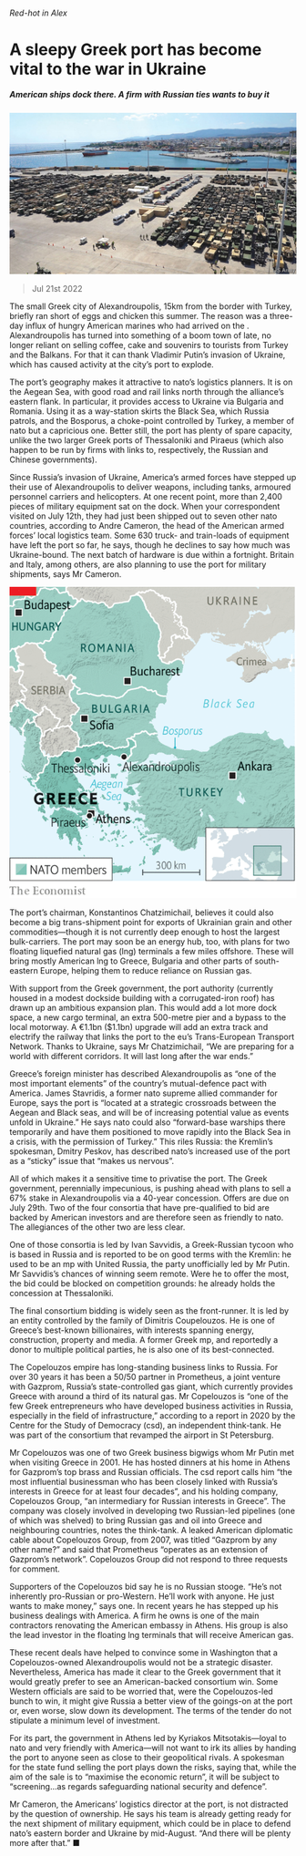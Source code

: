 ###### Red-hot in Alex

# A sleepy Greek port has become vital to the war in Ukraine 

##### American ships dock there. A firm with Russian ties wants to buy it 

![image](images/20220723_EUP004.jpg) 

> Jul 21st 2022 

The small Greek city of Alexandroupolis, 15km from the border with Turkey, briefly ran short of eggs and chicken this summer. The reason was a three-day influx of hungry American marines who had arrived on the . Alexandroupolis has turned into something of a boom town of late, no longer reliant on selling coffee, cake and souvenirs to tourists from Turkey and the Balkans. For that it can thank Vladimir Putin’s invasion of Ukraine, which has caused activity at the city’s port to explode. 

The port’s geography makes it attractive to nato’s logistics planners. It is on the Aegean Sea, with good road and rail links north through the alliance’s eastern flank. In particular, it provides access to Ukraine via Bulgaria and Romania. Using it as a way-station skirts the Black Sea, which Russia patrols, and the Bosporus, a choke-point controlled by Turkey, a member of nato but a capricious one. Better still, the port has plenty of spare capacity, unlike the two larger Greek ports of Thessaloniki and Piraeus (which also happen to be run by firms with links to, respectively, the Russian and Chinese governments).

Since Russia’s invasion of Ukraine, America’s armed forces have stepped up their use of Alexandroupolis to deliver weapons, including tanks, armoured personnel carriers and helicopters. At one recent point, more than 2,400 pieces of military equipment sat on the dock. When your correspondent visited on July 12th, they had just been shipped out to seven other nato countries, according to Andre Cameron, the head of the American armed forces’ local logistics team. Some 630 truck- and train-loads of equipment have left the port so far, he says, though he declines to say how much was Ukraine-bound. The next batch of hardware is due within a fortnight. Britain and Italy, among others, are also planning to use the port for military shipments, says Mr Cameron. 

![image](images/20220723_EUM993.png) 


The port’s chairman, Konstantinos Chatzimichail, believes it could also become a big trans-shipment point for exports of Ukrainian grain and other commodities—though it is not currently deep enough to host the largest bulk-carriers. The port may soon be an energy hub, too, with plans for two floating liquefied natural gas (lng) terminals a few miles offshore. These will bring mostly American lng to Greece, Bulgaria and other parts of south-eastern Europe, helping them to reduce reliance on Russian gas.

With support from the Greek government, the port authority (currently housed in a modest dockside building with a corrugated-iron roof) has drawn up an ambitious expansion plan. This would add a lot more dock space, a new cargo terminal, an extra 500-metre pier and a bypass to the local motorway. A €1.1bn ($1.1bn) upgrade will add an extra track and electrify the railway that links the port to the eu’s Trans-European Transport Network. Thanks to Ukraine, says Mr Chatzimichail, “We are preparing for a world with different corridors. It will last long after the war ends.”

Greece’s foreign minister has described Alexandroupolis as “one of the most important elements” of the country’s mutual-defence pact with America. James Stavridis, a former nato supreme allied commander for Europe, says the port is “located at a strategic crossroads between the Aegean and Black seas, and will be of increasing potential value as events unfold in Ukraine.” He says nato could also “forward-base warships there temporarily and have them positioned to move rapidly into the Black Sea in a crisis, with the permission of Turkey.” This riles Russia: the Kremlin’s spokesman, Dmitry Peskov, has described nato’s increased use of the port as a “sticky” issue that “makes us nervous”.

All of which makes it a sensitive time to privatise the port. The Greek government, perennially impecunious, is pushing ahead with plans to sell a 67% stake in Alexandroupolis via a 40-year concession. Offers are due on July 29th. Two of the four consortia that have pre-qualified to bid are backed by American investors and are therefore seen as friendly to nato. The allegiances of the other two are less clear.

One of those consortia is led by Ivan Savvidis, a Greek-Russian tycoon who is based in Russia and is reported to be on good terms with the Kremlin: he used to be an mp with United Russia, the party unofficially led by Mr Putin. Mr Savvidis’s chances of winning seem remote. Were he to offer the most, the bid could be blocked on competition grounds: he already holds the concession at Thessaloniki.

The final consortium bidding is widely seen as the front-runner. It is led by an entity controlled by the family of Dimitris Coupelouzos. He is one of Greece’s best-known billionaires, with interests spanning energy, construction, property and media. A former Greek mp, and reportedly a donor to multiple political parties, he is also one of its best-connected.

The Copelouzos empire has long-standing business links to Russia. For over 30 years it has been a 50/50 partner in Prometheus, a joint venture with Gazprom, Russia’s state-controlled gas giant, which currently provides Greece with around a third of its natural gas. Mr Copelouzos is “one of the few Greek entrepreneurs who have developed business activities in Russia, especially in the field of infrastructure,” according to a report in 2020 by the Centre for the Study of Democracy (csd), an independent think-tank. He was part of the consortium that revamped the airport in St Petersburg. 

Mr Copelouzos was one of two Greek business bigwigs whom Mr Putin met when visiting Greece in 2001. He has hosted dinners at his home in Athens for Gazprom’s top brass and Russian officials. The csd report calls him “the most influential businessman who has been closely linked with Russia’s interests in Greece for at least four decades”, and his holding company, Copelouzos Group, “an intermediary for Russian interests in Greece”. The company was closely involved in developing two Russian-led pipelines (one of which was shelved) to bring Russian gas and oil into Greece and neighbouring countries, notes the think-tank. A leaked American diplomatic cable about Copelouzos Group, from 2007, was titled “Gazprom by any other name?” and said that Prometheus “operates as an extension of Gazprom’s network”. Copelouzos Group did not respond to three requests for comment.

Supporters of the Copelouzos bid say he is no Russian stooge. “He’s not inherently pro-Russian or pro-Western. He’ll work with anyone. He just wants to make money,” says one. In recent years he has stepped up his business dealings with America. A firm he owns is one of the main contractors renovating the American embassy in Athens. His group is also the lead investor in the floating lng terminals that will receive American gas. 

These recent deals have helped to convince some in Washington that a Copelouzos-owned Alexandroupolis would not be a strategic disaster. Nevertheless, America has made it clear to the Greek government that it would greatly prefer to see an American-backed consortium win. Some Western officials are said to be worried that, were the Copelouzos-led bunch to win, it might give Russia a better view of the goings-on at the port or, even worse, slow down its development. The terms of the tender do not stipulate a minimum level of investment.

For its part, the government in Athens led by Kyriakos Mitsotakis—loyal to nato and very friendly with America—will not want to irk its allies by handing the port to anyone seen as close to their geopolitical rivals. A spokesman for the state fund selling the port plays down the risks, saying that, while the aim of the sale is to “maximise the economic return”, it will be subject to “screening…as regards safeguarding national security and defence”.

Mr Cameron, the Americans’ logistics director at the port, is not distracted by the question of ownership. He says his team is already getting ready for the next shipment of military equipment, which could be in place to defend nato’s eastern border and Ukraine by mid-August. “And there will be plenty more after that.” ■


